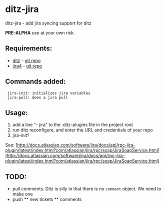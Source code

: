 ditz-jira
=========

ditz-jira - add jira syncing support for ditz

**PRE-ALPHA** use at your own risk.

## Requirements:

* [ditz](http://ditz.rubyforge.org/) - [git repo](http://gitorious.org/ditz)
* [jira4](http://docs.codehaus.org/display/JIRA4R) - [git repo](http://github.com/remi/jira4r)

## Commands added:

     jira-init: initializes jira variables
     jira-pull: does a jira pull

## Usage: 

   1. add a line "- jira" to the .ditz-plugins file in the project root
   2. run ditz reconfigure, and enter the URL and credentials of your repo
   3. jira-init?
 
See: [http://docs.atlassian.com/software/jira/docs/api/rpc-jira-plugin/latest/index.html?com/atlassian/jira/rpc/soap/JiraSoapService.html](http://docs.atlassian.com/software/jira/docs/api/rpc-jira-plugin/latest/index.html?com/atlassian/jira/rpc/soap/JiraSoapService.html)

## TODO:

* pull comments. Ditz is silly in that there is no `comment` object. We need to make one
* push 
** new tickets
** comments
